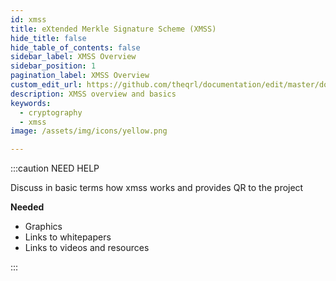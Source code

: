 ```yaml
---
id: xmss
title: eXtended Merkle Signature Scheme (XMSS)
hide_title: false
hide_table_of_contents: false
sidebar_label: XMSS Overview
sidebar_position: 1
pagination_label: XMSS Overview
custom_edit_url: https://github.com/theqrl/documentation/edit/master/docs/basics/xmss.md
description: XMSS overview and basics
keywords:
  - cryptography
  - xmss
image: /assets/img/icons/yellow.png

---
```


:::caution NEED HELP

Discuss in basic terms how xmss works and provides QR to the project

**Needed**

- Graphics
- Links to whitepapers
- Links to videos and resources

:::
